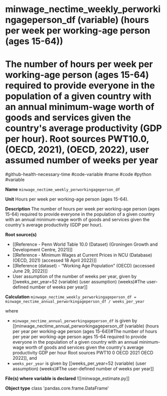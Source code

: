 # minwage_nectime_weekly_perworkingageperson_df (variable) (hours per week per working-age person (ages 15-64))
# The number of hours per week per working-age person (ages 15-64) required to provide everyone in the population of a given country with an annual minimum-wage worth of goods and services given the country's average productivity (GDP per hour). Root sources PWT10.0, (OECD, 2021), (OECD, 2022), user assumed number of weeks per year
#github-health-necessary-time
#code-variable #name #code #python #variable

**Name**
`minwage_nectime_weekly_perworkingageperson_df`

**Unit**
Hours per week per working-age person (ages 15-64).

**Description**
The number of hours per week per working-age person (ages 15-64) required to provide everyone in the population of a given country with an annual minimum-wage worth of goods and services given the country's average productivity (GDP per hour).

**Root source(s)**
- [[Reference - Penn World Table 10.0 (Dataset) (Groningen Growth and Development Centre, 2021)]]
- [[Reference - Minimum Wages at Current Prices in NCU (Database) (OECD, 2021) (accessed 18 April 2022)]]
- [[Reference (dataset) - “Working Age Population” (OECD) (accessed June 29, 2022)]]
- User assumption of the number of weeks per year, given by [[weeks_per_year=52 (variable) (user assumption) (weeks)#The user-defined number of weeks per year]]

**Calculation**
`minwage_nectime_weekly_perworkingageperson_df = minwage_nectime_annual_perworkingageperson_df / weeks_per_year`

where
- `minwage_nectime_annual_perworkingageperson_df` is given by [[minwage_nectime_annual_perworkingageperson_df (variable) (hours per year per working-age person (ages 15-64))#The number of hours per year per working-age person ages 15-64 required to provide everyone in the population of a given country with an annual minimum-wage worth of goods and services given the country's average productivity GDP per hour Root sources PWT10 0 OECD 2021 OECD 2022]], and
- `weeks_per_year` is given by [[weeks_per_year=52 (variable) (user assumption) (weeks)#The user-defined number of weeks per year]]

**File(s) where variable is declared**
![[minwage_estimate.py]]

**Object type**
class 'pandas.core.frame.DataFrame'
